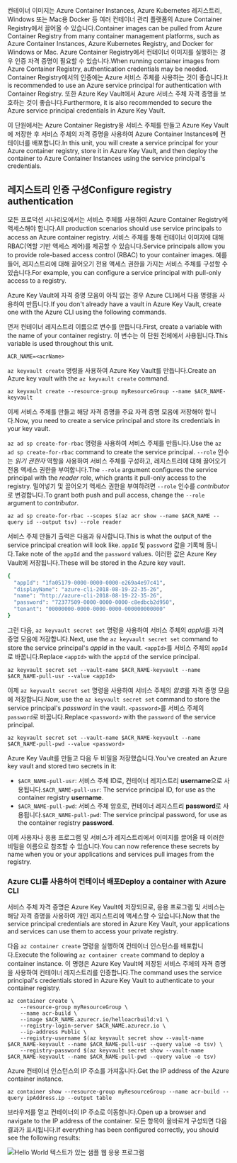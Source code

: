 <span data-ttu-id="3d72f-101">컨테이너 이미지는 Azure Container Instances, Azure Kubernetes 레지스트리, Windows 또는 Mac용 Docker 등 여러 컨테이너 관리 플랫폼의 Azure Container Registry에서 끌어올 수 있습니다.</span><span class="sxs-lookup"><span data-stu-id="3d72f-101">Container images can be pulled from Azure Container Registry from many container management platforms, such as Azure Container Instances, Azure Kubernetes Registry, and Docker for Windows or Mac.</span></span> <span data-ttu-id="3d72f-102">Azure Container Registry에서 컨테이너 이미지를 실행하는 경우 인증 자격 증명이 필요할 수 있습니다.</span><span class="sxs-lookup"><span data-stu-id="3d72f-102">When running container images from Azure Container Registry, authentication credentials may be needed.</span></span> <span data-ttu-id="3d72f-103">Container Registry에서의 인증에는 Azure 서비스 주체를 사용하는 것이 좋습니다.</span><span class="sxs-lookup"><span data-stu-id="3d72f-103">It is recommended to use an Azure service principal for authentication with Container Registry.</span></span> <span data-ttu-id="3d72f-104">또한 Azure Key Vault에서 Azure 서비스 주체 자격 증명을 보호하는 것이 좋습니다.</span><span class="sxs-lookup"><span data-stu-id="3d72f-104">Furthermore, it is also recommended to secure the Azure service principal credentials in Azure Key Vault.</span></span>

<span data-ttu-id="3d72f-105">이 단원에서는 Azure Container Registry용 서비스 주체를 만들고 Azure Key Vault에 저장한 후 서비스 주체의 자격 증명을 사용하여 Azure Container Instances에 컨테이너를 배포합니다.</span><span class="sxs-lookup"><span data-stu-id="3d72f-105">In this unit, you will create a service principal for your Azure container registry, store it in Azure Key Vault, and then deploy the container to Azure Container Instances using the service principal's credentials.</span></span>

## <a name="configure-registry-authentication"></a><span data-ttu-id="3d72f-106">레지스트리 인증 구성</span><span class="sxs-lookup"><span data-stu-id="3d72f-106">Configure registry authentication</span></span>

<span data-ttu-id="3d72f-107">모든 프로덕션 시나리오에서는 서비스 주체를 사용하여 Azure Container Registry에 액세스해야 합니다.</span><span class="sxs-lookup"><span data-stu-id="3d72f-107">All production scenarios should use service principals to access an Azure container registry.</span></span> <span data-ttu-id="3d72f-108">서비스 주체를 통해 컨테이너 이미지에 대해 RBAC(역할 기반 액세스 제어)를 제공할 수 있습니다.</span><span class="sxs-lookup"><span data-stu-id="3d72f-108">Service principals allow you to provide role-based access control (RBAC) to your container images.</span></span> <span data-ttu-id="3d72f-109">예를 들어, 레지스트리에 대해 끌어오기 전용 액세스 권한을 가지는 서비스 주체를 구성할 수 있습니다.</span><span class="sxs-lookup"><span data-stu-id="3d72f-109">For example, you can configure a service principal with pull-only access to a registry.</span></span>

<span data-ttu-id="3d72f-110">Azure Key Vault에 자격 증명 모음이 아직 없는 경우 Azure CLI에서 다음 명령을 사용하여 만듭니다.</span><span class="sxs-lookup"><span data-stu-id="3d72f-110">If you don't already have a vault in Azure Key Vault, create one with the Azure CLI using the following commands.</span></span>

<span data-ttu-id="3d72f-111">먼저 컨테이너 레지스트리 이름으로 변수를 만듭니다.</span><span class="sxs-lookup"><span data-stu-id="3d72f-111">First, create a variable with the name of your container registry.</span></span> <span data-ttu-id="3d72f-112">이 변수는 이 단원 전체에서 사용됩니다.</span><span class="sxs-lookup"><span data-stu-id="3d72f-112">This variable is used throughout this unit.</span></span>

```azurecli
ACR_NAME=<acrName>
```

<span data-ttu-id="3d72f-113">`az keyvault create` 명령을 사용하여 Azure Key Vault를 만듭니다.</span><span class="sxs-lookup"><span data-stu-id="3d72f-113">Create an Azure key vault with the `az keyvault create` command.</span></span>

```azurecli
az keyvault create --resource-group myResourceGroup --name $ACR_NAME-keyvault
```

<span data-ttu-id="3d72f-114">이제 서비스 주체를 만들고 해당 자격 증명을 주요 자격 증명 모음에 저장해야 합니다.</span><span class="sxs-lookup"><span data-stu-id="3d72f-114">Now, you need to create a service principal and store its credentials in your key vault.</span></span>

<span data-ttu-id="3d72f-115">`az ad sp create-for-rbac` 명령을 사용하여 서비스 주체를 만듭니다.</span><span class="sxs-lookup"><span data-stu-id="3d72f-115">Use the `az ad sp create-for-rbac` command to create the service principal.</span></span> <span data-ttu-id="3d72f-116">`--role` 인수는 *읽기 권한자* 역할을 사용하여 서비스 주체를 구성하고, 레지스트리에 대해 끌어오기 전용 액세스 권한을 부여합니다.</span><span class="sxs-lookup"><span data-stu-id="3d72f-116">The `--role` argument configures the service principal with the *reader* role, which grants it pull-only access to the registry.</span></span> <span data-ttu-id="3d72f-117">밀어넣기 및 끌어오기 액세스 권한을 부여하려면 `--role` 인수를 *contributor*로 변경합니다.</span><span class="sxs-lookup"><span data-stu-id="3d72f-117">To grant both push and pull access, change the `--role` argument to *contributor*.</span></span>

```azurecli
az ad sp create-for-rbac --scopes $(az acr show --name $ACR_NAME --query id --output tsv) --role reader
```

<span data-ttu-id="3d72f-118">서비스 주체 만들기 출력은 다음과 유사합니다.</span><span class="sxs-lookup"><span data-stu-id="3d72f-118">This is what the output of the service principal creation will look like.</span></span> <span data-ttu-id="3d72f-119">`appId` 및 `password` 값을 기록해 둡니다.</span><span class="sxs-lookup"><span data-stu-id="3d72f-119">Take note of the `appId` and the `password` values.</span></span> <span data-ttu-id="3d72f-120">이러한 값은 Azure Key Vault에 저장됩니다.</span><span class="sxs-lookup"><span data-stu-id="3d72f-120">These will be stored in the Azure key vault.</span></span>

```bash
{
  "appId": "1fa05179-0000-0000-0000-e269a4e97c41",
  "displayName": "azure-cli-2018-08-19-22-35-26",
  "name": "http://azure-cli-2018-08-19-22-35-26",
  "password": "72377509-0000-0000-0000-c8edbcb2d950",
  "tenant": "00000000-0000-0000-0000-000000000000"
}
```

<span data-ttu-id="3d72f-121">그런 다음, `az keyvault secret set` 명령을 사용하여 서비스 주체의 *appId*를 자격 증명 모음에 저장합니다.</span><span class="sxs-lookup"><span data-stu-id="3d72f-121">Next, use the `az keyvault secret set` command to store the service principal's *appId* in the vault.</span></span> <span data-ttu-id="3d72f-122">`<appId>`를 서비스 주체의 `appId`로 바꿉니다.</span><span class="sxs-lookup"><span data-stu-id="3d72f-122">Replace `<appId>` with the `appId` of the service principal.</span></span>

```azurecli
az keyvault secret set --vault-name $ACR_NAME-keyvault --name $ACR_NAME-pull-usr --value <appId>
```

<span data-ttu-id="3d72f-123">이제 `az keyvault secret set` 명령을 사용하여 서비스 주체의 *암호*를 자격 증명 모음에 저장합니다.</span><span class="sxs-lookup"><span data-stu-id="3d72f-123">Now, use the `az keyvault secret set` command to store the service principal's *password* in the vault.</span></span> <span data-ttu-id="3d72f-124">`<password>`를 서비스 주체의 `password`로 바꿉니다.</span><span class="sxs-lookup"><span data-stu-id="3d72f-124">Replace `<password>` with the `password` of the service principal.</span></span>

```azurecli
az keyvault secret set --vault-name $ACR_NAME-keyvault --name $ACR_NAME-pull-pwd --value <password>
```

<span data-ttu-id="3d72f-125">Azure Key Vault를 만들고 다음 두 비밀을 저장했습니다.</span><span class="sxs-lookup"><span data-stu-id="3d72f-125">You've created an Azure key vault and stored two secrets in it:</span></span>

* <span data-ttu-id="3d72f-126">`$ACR_NAME-pull-usr`: 서비스 주체 ID로, 컨테이너 레지스트리 **username**으로 사용됩니다.</span><span class="sxs-lookup"><span data-stu-id="3d72f-126">`$ACR_NAME-pull-usr`: The service principal ID, for use as the container registry **username**.</span></span>
* <span data-ttu-id="3d72f-127">`$ACR_NAME-pull-pwd`: 서비스 주체 암호로, 컨테이너 레지스트리 **password**로 사용됩니다.</span><span class="sxs-lookup"><span data-stu-id="3d72f-127">`$ACR_NAME-pull-pwd`: The service principal password, for use as the container registry **password**.</span></span>

<span data-ttu-id="3d72f-128">이제 사용자나 응용 프로그램 및 서비스가 레지스트리에서 이미지를 끌어올 때 이러한 비밀을 이름으로 참조할 수 있습니다.</span><span class="sxs-lookup"><span data-stu-id="3d72f-128">You can now reference these secrets by name when you or your applications and services pull images from the registry.</span></span>

### <a name="deploy-a-container-with-azure-cli"></a><span data-ttu-id="3d72f-129">Azure CLI를 사용하여 컨테이너 배포</span><span class="sxs-lookup"><span data-stu-id="3d72f-129">Deploy a container with Azure CLI</span></span>

<span data-ttu-id="3d72f-130">서비스 주체 자격 증명은 Azure Key Vault에 저장되므로, 응용 프로그램 및 서비스는 해당 자격 증명을 사용하여 개인 레지스트리에 액세스할 수 있습니다.</span><span class="sxs-lookup"><span data-stu-id="3d72f-130">Now that the service principal credentials are stored in Azure Key Vault, your applications and services can use them to access your private registry.</span></span>

<span data-ttu-id="3d72f-131">다음 `az container create` 명령을 실행하여 컨테이너 인스턴스를 배포합니다.</span><span class="sxs-lookup"><span data-stu-id="3d72f-131">Execute the following `az container create` command to deploy a container instance.</span></span> <span data-ttu-id="3d72f-132">이 명령은 Azure Key Vault에 저장된 서비스 주체의 자격 증명을 사용하여 컨테이너 레지스트리를 인증합니다.</span><span class="sxs-lookup"><span data-stu-id="3d72f-132">The command uses the service principal's credentials stored in Azure Key Vault to authenticate to your container registry.</span></span>

```azurecli
az container create \
    --resource-group myResourceGroup \
    --name acr-build \
    --image $ACR_NAME.azurecr.io/helloacrbuild:v1 \
    --registry-login-server $ACR_NAME.azurecr.io \
    --ip-address Public \
    --registry-username $(az keyvault secret show --vault-name $ACR_NAME-keyvault --name $ACR_NAME-pull-usr --query value -o tsv) \
    --registry-password $(az keyvault secret show --vault-name $ACR_NAME-keyvault --name $ACR_NAME-pull-pwd --query value -o tsv)
```

<span data-ttu-id="3d72f-133">Azure 컨테이너 인스턴스의 IP 주소를 가져옵니다.</span><span class="sxs-lookup"><span data-stu-id="3d72f-133">Get the IP address of the Azure container instance.</span></span>

```azurecli
az container show --resource-group myResourceGroup --name acr-build --query ipAddress.ip --output table
```

<span data-ttu-id="3d72f-134">브라우저를 열고 컨테이너의 IP 주소로 이동합니다.</span><span class="sxs-lookup"><span data-stu-id="3d72f-134">Open up a browser and navigate to the IP address of the container.</span></span> <span data-ttu-id="3d72f-135">모든 항목이 올바르게 구성되면 다음 결과가 표시됩니다.</span><span class="sxs-lookup"><span data-stu-id="3d72f-135">If everything has been configured correctly, you should see the following results:</span></span>

![Hello World 텍스트가 있는 샘플 웹 응용 프로그램](../media/hello.png)

